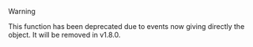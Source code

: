 > [!warning]
> This function has been deprecated due to events now giving directly the object. It will be removed in v1.8.0.